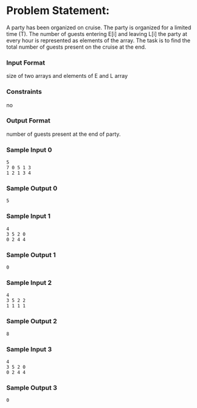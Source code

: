 # Problem Statement:

A party has been organized on cruise. The party is organized for a limited time (T). The number of guests entering E[i] and leaving L[i] the party at every hour is represented as elements of the array. The task is to find the total number of guests present on the cruise at the end.

### Input Format

size of two arrays and elements of E and L array

### Constraints

no

### Output Format

number of guests present at the end of party.

### Sample Input 0
```
5
7 0 5 1 3
1 2 1 3 4
```
### Sample Output 0
```
5
```
### Sample Input 1
```
4
3 5 2 0
0 2 4 4
```
### Sample Output 1
```
0
```
### Sample Input 2
```
4
3 5 2 2
1 1 1 1
```
### Sample Output 2
```
8
```
### Sample Input 3
```
4
3 5 2 0
0 2 4 4
```
### Sample Output 3
```
0
```

